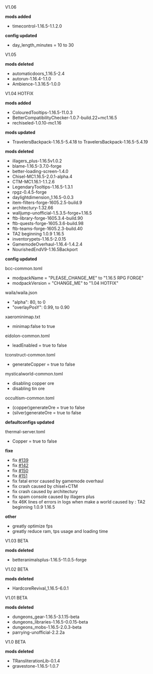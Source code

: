 V1.06

**mods added**

* timecontrol-1.16.5-1.1.2.0

**config updated**

* 	day_length_minutes = 10 to 30

V1.05

**mods deleted**

* automaticdoors_1.16.5-2.4
* autorun-1.16.4-1.1.0
* Ambience-1.3.16.5-1.0.0

V1.04 HOTFIX

**mods added**

* ColouredTooltips-1.16.5-11.0.3
* BetterCompatibilityChecker-1.0.7-build.22+mc1.16.5
* rechiseled-1.0.10-mc1.16

**mods updated**

* TravelersBackpack-1.16.5-5.4.18 to TravelersBackpack-1.16.5-5.4.19

**mods deleted**

* illagers_plus-1.16.5v1.0.2
* blame-1.16.5-3.7.0-forge
* better-loading-screen-1.4.0
* Chisel-MC1.16.5-2.0.1-alpha.4
* CTM-MC1.16.1-1.1.2.6
* LegendaryTooltips-1.16.5-1.3.1
* rpgz-0.4.5-forge
* daylightdimension_1.16.5-0.0.3
* item-filters-forge-1605.2.5-build.9
* architectury-1.32.66
* walljump-unofficial-1.5.3.5-forge+1.16.5
* ftb-library-forge-1605.3.4-build.90
* ftb-quests-forge-1605.3.6-build.98
* ftb-teams-forge-1605.2.3-build.40
* TA2 beginning 1.0.9 1.16.5
* inventorypets-1.16.5-2.0.15
* GamemodeOverhaul-1.16.4-1.4.2.4
* NourishedEndV9-1.16.5Backport

**config updated**

bcc-common.toml

* modpackName = "PLEASE_CHANGE_ME" to "1.16.5 RPG FORGE"
* modpackVersion = "CHANGE_ME" to "1.04 HOTFIX"

waila/waila.json

* "alpha": 80, to 0
* "overlayPosY": 0.99, to 0.90

xaerominimap.txt

* minimap:false to true

eidolon-common.toml

* leadEnabled = true to false

tconstruct-common.toml

* generateCopper = true to false

mysticalworld-common.toml

* disabling copper ore
* disabling tin ore

occultism-common.toml

* (copper)generateOre = true to false
* (silver)generateOre = true to false

**defaultconfigs updated**

thermal-server.toml

* Copper = true to false

**fixe**

* fix [#139](https://github.com/quentin452/private-minecraft-modpack/issues/139)
* fix [#142](https://github.com/quentin452/private-minecraft-modpack/issues/142)
* fix [#150](https://github.com/quentin452/private-minecraft-modpack/issues/150)
* fix [#151](https://github.com/quentin452/private-minecraft-modpack/issues/151)
* fix fatal error caused by gamemode overhaul
* fix crash caused by chisel+CTM
* fix crash caused by architectury
* fix spam console caused by illagers plus
* fix 46K lines of errors in logs when make a world caused by : TA2 beginning 1.0.9 1.16.5

**other**

+ greatly optimize fps
+ greatly reduce ram, tps usage and loading time

V1.03 BETA

**mods deleted**

* betteranimalsplus-1.16.5-11.0.5-forge

V1.02 BETA

**mods deleted**

* HardcoreRevival_1.16.5-6.0.1

V1.01 BETA

**mods deleted**

* dungeons_gear-1.16.5-3.1.15-beta
* dungeons_libraries-1.16.5-0.0.15-beta
* dungeons_mobs-1.16.5-2.0.3-beta
* parrying-unofficial-2.2.2a

V1.0 BETA

**mods deleted**

* TRansliterationLib-0.1.4
* gravestone-1.16.5-1.0.7
